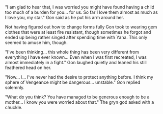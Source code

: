 "I am glad to hear that, I was worried you might have found having a child too much of a burden for you... for us. So far I love them almost as much as I love you, my star." Gon said as he put his arm around her. 

Not having figured out how to change forms fully Gon took to wearing gem clothes that were at least fire resistant, though sometimes he forgot and ended up being rather singed after spending time with Yana. This only seemed to amuse him, though.

"I've been thinking... this whole thing has been very different from everything I have ever known... Even when I was first recreated, I was almost immediately in a fight." Gon laughed quietly and leaned his still feathered head on her.

"Now... I... I've never had the desire to protect anything before. I think my sphere of Vengeance might be dangerous... unstable." Gon replied solemnly.

"What do you think? You have managed to be generous enough to be a mother... I know you were worried about that." The gryn god asked with a chuckle.